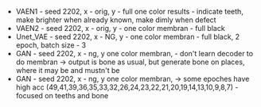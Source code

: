 * VAEN1 - seed 2202, x - orig, y - full one color results - indicate teeth, make brighter when already known, make dimly when defect
* VAEN2 - seed 2202, x - orig, y - one color membran - full black
* Unet_VAE - seed 2202, x - NG, y - one color membran - full black, 2 epoch, batch size - 3
* GAN - seed 2202, x - ng, y one color membran, - don't learn decoder to do membran -> output is bone as usual, but generate bone on places, where it may be and mustn't be
* GAN - seed 2202, x - ng, y one color membran, -> some epoches have high acc (49,41,39,36,35,33,32,26,24,23,22,21,20,19,14,13,10,9,8,7) - focused on teeths and bone